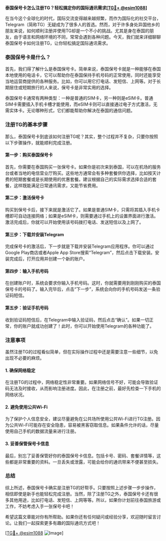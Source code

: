 **泰国保号卡怎么注册TG？轻松搞定你的国际通讯需求[[TG💪+ @esim1088](https://t.me/s/esim1088)]**

在当今这个全球化的时代，国际交流变得越来越频繁，而作为国际化的社交平台，Telegram（简称TG）无疑成为了很多人的首选。然而，对于许多身处异国他乡的朋友来说，如何顺利注册并使用TG却是一个不小的挑战。尤其是身在泰国的朋友，由于语言和网络环境的不同，常常会遇到各种问题。今天，我们就来详细聊聊泰国保号卡如何注册TG，让你轻松搞定国际通讯需求。

### 泰国保号卡是什么？

首先，我们得了解什么是泰国保号卡。简单来说，泰国保号卡就是一种能够在泰国本地使用的电话卡，它可以帮助你在泰国保持手机号码的正常使用，同时还能享受当地运营商提供的各种服务。比如，你可以用它打电话、发短信、上网等。对于长期居住或短期旅行的人来说，保号卡是非常实用的选择。

泰国保号卡通常有两种类型：一种是普通的SIM卡，另一种则是eSIM卡。普通SIM卡需要插入手机卡槽才能使用，而eSIM卡则可以直接通过电子方式激活，无需实体卡。无论哪种形式，它们都能帮助你解决在泰国的通信问题。

### 注册TG的基本步骤

那么，泰国保号卡到底该如何注册TG呢？其实，整个过程并不复杂，只要你按照以下步骤操作，就能顺利完成注册。

#### 第一步：购买泰国保号卡

首先，你需要在泰国购买一张保号卡。如果你是初次来到泰国，可以在机场的服务台或者当地的电信营业厅购买。这些地方通常会有多种套餐供你选择，比如按天计费的短期套餐或是长期使用的优惠套餐。建议根据自己的实际需求选择合适的套餐，这样既能满足日常通讯需求，又能节省费用。

#### 第二步：激活保号卡

购买到保号卡后，接下来就是激活它了。如果是普通SIM卡，只需将其插入手机卡槽即可自动连接网络；如果是eSIM卡，则需要通过手机上的设置界面进行激活。激活完成后，你就可以开始使用该号码拨打电话、发送短信以及上网了。

#### 第三步：下载并安装Telegram

完成保号卡的激活后，下一步就是下载并安装Telegram应用程序。你可以通过Google Play商店或者Apple App Store搜索“Telegram”，然后点击下载安装。安装完成后，打开应用并创建一个新的账户。

#### 第四步：输入手机号码

在创建账户时，系统会要求你输入手机号码。这时，你就需要用到刚刚购买的泰国保号卡的号码了。输入完毕后，点击“下一步”，系统会向你的手机号码发送一条验证码短信。

#### 第五步：验证手机号码

收到验证码短信后，在Telegram中输入验证码，然后点击“确认”。如果一切正常，你的账户就成功创建了！此时，你可以开始使用Telegram的各种功能了。

### 注意事项

虽然注册TG的过程看似简单，但在实际操作过程中还是需要注意一些细节，以免出现不必要的麻烦。

#### 1. 确保网络稳定

在注册TG的过程中，网络稳定性非常重要。如果网络信号不好，可能会导致验证码无法及时接收，从而影响注册进度。因此，在注册之前，最好先检查一下手机的网络状况。

#### 2. 避免使用公共Wi-Fi

为了保护个人信息安全，建议尽量避免在公共场所使用公共Wi-Fi进行TG注册。因为公共Wi-Fi可能存在安全隐患，容易被黑客窃取信息。如果条件允许的话，尽量使用自己手机的数据流量来进行注册。

#### 3. 妥善保管保号卡信息

最后，别忘了妥善保管好你的泰国保号卡信息。包括卡号、密码、套餐详情等，这些都是非常重要的资料。一旦丢失或泄露，可能会给你的通讯带来不便甚至损失。

### 总结

综上所述，泰国保号卡确实是注册TG的好帮手。只要按照上述步骤一步步操作，相信即使是新手也能轻松完成注册。当然，除了注册TG之外，泰国保号卡还有很多其他用途，比如打电话、发短信、上网等等。所以，如果你计划前往泰国旅游或工作，不妨考虑入手一张保号卡吧！

希望这篇文章能对你有所帮助。如果你还有任何疑问或经验分享，欢迎随时留言讨论。让我们一起探索更多有趣的国际通讯方式吧！

[[TG💪+ @esim1088](https://t.me/s/esim1088) ![Image](https://i.postimg.cc/4NQfJmqS/Snipaste-2025-05-13-00-14-12.png)]